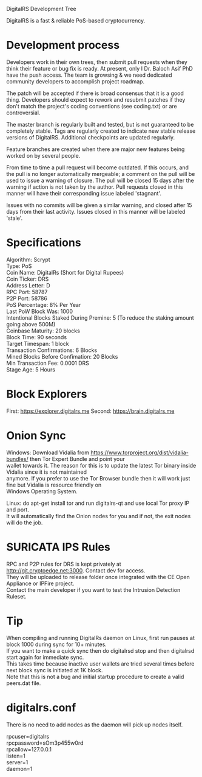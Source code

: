 
DigitalRS Development Tree

DigitalRS is a fast & reliable PoS-based cryptocurrency.

Development process
===================

Developers work in their own trees, then submit pull requests when
they think their feature or bug fix is ready. At present, only I
Dr. Baloch Asif PhD have the push access. The team is growsing &
we need dedicated community developers to accomplish project roadmap.

The patch will be accepted if there is broad consensus that it is a
good thing.  Developers should expect to rework and resubmit patches
if they don't match the project's coding conventions (see coding.txt)
or are controversial.

The master branch is regularly built and tested, but is not guaranteed
to be completely stable. Tags are regularly created to indicate new
stable release versions of DigitalRS. Additional checkpoints are 
updated regularly.

Feature branches are created when there are major new features being
worked on by several people.

From time to time a pull request will become outdated. If this occurs, and
the pull is no longer automatically mergeable; a comment on the pull will
be used to issue a warning of closure. The pull will be closed 15 days
after the warning if action is not taken by the author. Pull requests closed
in this manner will have their corresponding issue labeled 'stagnant'.

Issues with no commits will be given a similar warning, and closed after
15 days from their last activity. Issues closed in this manner will be 
labeled 'stale'.

Specifications
==============

Algorithm: Scrypt <br />
Type: PoS <br />
Coin Name: DigitalRs (Short for Digital Rupees) <br />
Coin Ticker: DRS <br />
Address Letter: D <br />
RPC Port: 58787 <br />
P2P Port:  58786 <br />
PoS Percentage: 8% Per Year <br />
Last PoW Block Was: 1000 <br />
Intentional Blocks Staked During Premine: 5 (To reduce the staking amount going above 500M)<br />
Coinbase Maturity: 20 blocks <br />
Block Time: 90 seconds <br />
Target Timespan: 1 block <br />
Transaction Confirmations: 6 Blocks <br />
Mined Blocks Before Confimation: 20 Blocks <br />
Min Transaction Fee: 0.0001 DRS <br />
Stage Age: 5 Hours <br />

Block Explorers
===============

First: https://explorer.digitalrs.me
Second: https://brain.digitalrs.me

Onion Sync
==========

Windows: Download Vidalia from https://www.torproject.org/dist/vidalia-bundles/ then Tor Expert Bundle and point your <br />
wallet towards it. The reason for this is to update the latest Tor binary inside Vidalia since it is not maintained <br />
anymore. If you prefer to use the Tor Browser bundle then it will work just fine but Vidalia is resource friendly on <br />
Windows Operating System. <br />

Linux: do apt-get install tor and run digitalrs-qt and use local Tor proxy IP and port. <br />
It will automatically find the Onion nodes for you and if not, the exit nodes will do the job. <br />

SURICATA IPS Rules
==================

RPC and P2P rules for DRS is kept privately at http://git.cryptoedge.net:3000. Contact dev for access. <br />
They will be uploaded to release folder once integrated with the CE Open Appliance or IPFire project. <br />
Contact the main developer if you want to test the Intrusion Detection Ruleset. <br />

Tip
===

When compiling and running DigitalRs daemon on Linux, first run pauses at block 1000 during sync for 10+ minutes. <br />
If you want to make a quick sync then do digitalrsd stop and then digitalrsd start again for immediate sync. <br />
This takes time because inactive user wallets are tried several times before next block sync is initiated at 1K block. <br />
Note that this is not a bug and initial startup procedure to create a valid peers.dat file. <br />

digitalrs.conf
==============

There is no need to add nodes as the daemon will pick up nodes itself.

rpcuser=digitalrs <br/>
rpcpassword=sOm3p455w0rd <br/>
rpcallow=127.0.0.1 <br/>
listen=1<br/>
server=1<br/>
daemon=1<br/>


